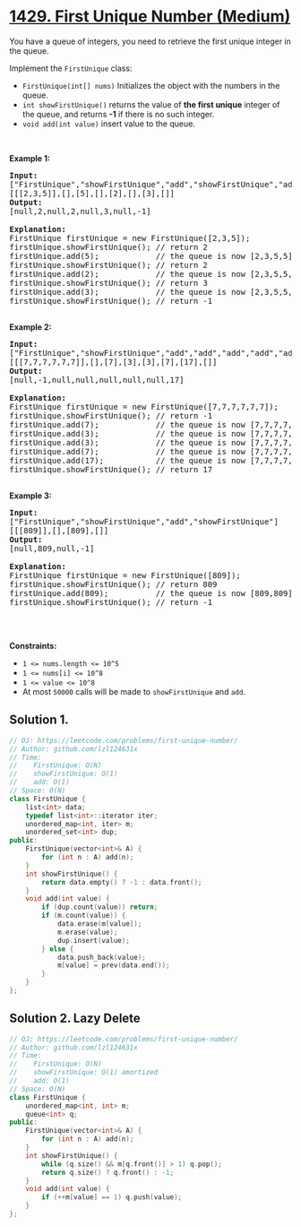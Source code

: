 # [1429. First Unique Number (Medium)](https://leetcode.com/problems/first-unique-number/)

<div class="question-description__3U1T"><div><p>You have a queue of integers, you need to retrieve the first unique integer in the queue.</p>

<p>Implement the <code>FirstUnique</code>&nbsp;class:</p>

<ul>
	<li><code>FirstUnique(int[] nums)</code> Initializes the object with the numbers in the queue.</li>
	<li><code>int showFirstUnique()</code>&nbsp;returns the value of <strong>the&nbsp;first unique</strong> integer of the queue, and returns <strong>-1</strong> if there is no such integer.</li>
	<li><code>void add(int value)</code>&nbsp;insert value&nbsp;to&nbsp;the queue.</li>
</ul>

<p>&nbsp;</p>
<p><strong>Example 1:</strong></p>

<pre><b>Input: </b>
["FirstUnique","showFirstUnique","add","showFirstUnique","add","showFirstUnique","add","showFirstUnique"]
[[[2,3,5]],[],[5],[],[2],[],[3],[]]
<b>Output: </b>
[null,2,null,2,null,3,null,-1]

<b>Explanation: </b>
FirstUnique firstUnique = new FirstUnique([2,3,5]);
firstUnique.showFirstUnique(); // return 2
firstUnique.add(5);            // the queue is now [2,3,5,5]
firstUnique.showFirstUnique(); // return 2
firstUnique.add(2);&nbsp; &nbsp; &nbsp; &nbsp; &nbsp; &nbsp; // the queue is now [2,3,5,5,2]
firstUnique.showFirstUnique(); // return 3
firstUnique.add(3);&nbsp; &nbsp; &nbsp; &nbsp; &nbsp; &nbsp; // the queue is now [2,3,5,5,2,3]
firstUnique.showFirstUnique(); // return -1

</pre>

<p><strong>Example 2:</strong></p>

<pre><b>Input: </b>
["FirstUnique","showFirstUnique","add","add","add","add","add","showFirstUnique"]
[[[7,7,7,7,7,7]],[],[7],[3],[3],[7],[17],[]]
<b>Output: </b>
[null,-1,null,null,null,null,null,17]

<b>Explanation: </b>
FirstUnique firstUnique = new FirstUnique([7,7,7,7,7,7]);
firstUnique.showFirstUnique(); // return -1
firstUnique.add(7);            // the queue is now [7,7,7,7,7,7,7]
firstUnique.add(3);&nbsp; &nbsp; &nbsp; &nbsp; &nbsp; &nbsp; // the queue is now [7,7,7,7,7,7,7,3]
firstUnique.add(3);&nbsp; &nbsp; &nbsp; &nbsp; &nbsp; &nbsp; // the queue is now [7,7,7,7,7,7,7,3,3]
firstUnique.add(7);&nbsp; &nbsp; &nbsp; &nbsp; &nbsp; &nbsp; // the queue is now [7,7,7,7,7,7,7,3,3,7]
firstUnique.add(17);&nbsp; &nbsp; &nbsp; &nbsp; &nbsp; &nbsp;// the queue is now [7,7,7,7,7,7,7,3,3,7,17]
firstUnique.showFirstUnique(); // return 17

</pre>

<p><strong>Example 3:</strong></p>

<pre><b>Input: </b>
["FirstUnique","showFirstUnique","add","showFirstUnique"]
[[[809]],[],[809],[]]
<b>Output: </b>
[null,809,null,-1]

<b>Explanation: </b>
FirstUnique firstUnique = new FirstUnique([809]);
firstUnique.showFirstUnique(); // return 809
firstUnique.add(809);          // the queue is now [809,809]
firstUnique.showFirstUnique(); // return -1

</pre>

<p>&nbsp;</p>
<p><strong>Constraints:</strong></p>

<ul>
	<li><code>1 &lt;= nums.length &lt;= 10^5</code></li>
	<li><code>1 &lt;= nums[i] &lt;= 10^8</code></li>
	<li><code>1 &lt;= value &lt;= 10^8</code></li>
	<li>At most <code>50000</code>&nbsp;calls will be made to <code>showFirstUnique</code>&nbsp;and <code>add</code>.</li>
</ul></div></div>

## Solution 1.

```cpp
// OJ: https://leetcode.com/problems/first-unique-number/
// Author: github.com/lzl124631x
// Time:
//    FirstUnique: O(N)
//    showFirstUnique: O(1)
//    add: O(1)
// Space: O(N)
class FirstUnique {
    list<int> data;
    typedef list<int>::iterator iter;
    unordered_map<int, iter> m;
    unordered_set<int> dup;
public:
    FirstUnique(vector<int>& A) {
        for (int n : A) add(n);
    }
    int showFirstUnique() {
        return data.empty() ? -1 : data.front();
    }
    void add(int value) {
        if (dup.count(value)) return;
        if (m.count(value)) {
            data.erase(m[value]);
            m.erase(value);
            dup.insert(value);
        } else {
            data.push_back(value);
            m[value] = prev(data.end());
        }
    }
};
```

## Solution 2. Lazy Delete

```cpp
// OJ: https://leetcode.com/problems/first-unique-number/
// Author: github.com/lzl124631x
// Time:
//    FirstUnique: O(N)
//    showFirstUnique: O(1) amortized
//    add: O(1)
// Space: O(N)
class FirstUnique {
    unordered_map<int, int> m;
    queue<int> q;
public:
    FirstUnique(vector<int>& A) {
        for (int n : A) add(n);
    }
    int showFirstUnique() {
        while (q.size() && m[q.front()] > 1) q.pop();
        return q.size() ? q.front() : -1;
    }
    void add(int value) {
        if (++m[value] == 1) q.push(value);
    }
};
```